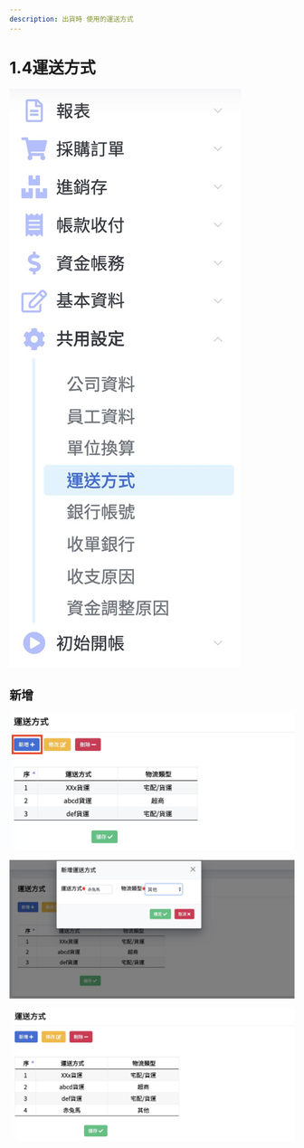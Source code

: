 ```yaml
---
description: 出貨時 使用的運送方式
---
```


# 1.4運送方式

![](../.gitbook/assets/jie-tu-20191129-xia-wu-10.14.54.jpg)

## 新增

![&#x6309;&#x4E0B; &#x3010;&#x65B0;&#x589E;+&#x3011;](../.gitbook/assets/jie-tu-20191202-shang-wu-1.37.22.jpg)

![&#x586B;&#x5B8C;&#x8CC7;&#x6599;&#x5F8C; &#x6309;&#x4E0B;&#x3010;&#x78BA;&#x5B9A;&#x3011;](../.gitbook/assets/jie-tu-20191202-shang-wu-1.38.52.jpg)

![&#x8A18;&#x5F97; &#x3010;&#x5132;&#x5B58;&#x3011;](../.gitbook/assets/jie-tu-20191202-shang-wu-1.39.31.jpg)

